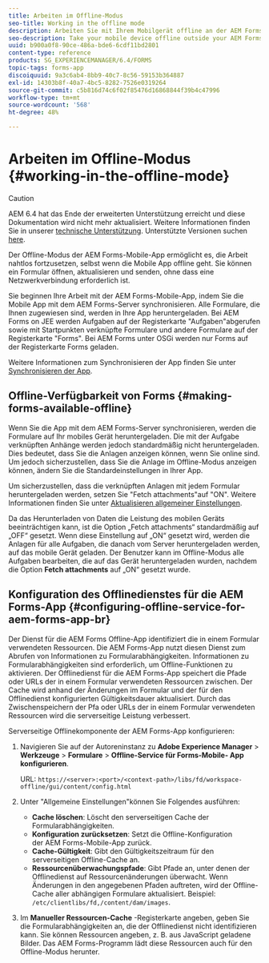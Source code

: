 ```yaml
---
title: Arbeiten im Offline-Modus
seo-title: Working in the offline mode
description: Arbeiten Sie mit Ihrem Mobilgerät offline an der AEM Forms-App, indem Sie es außerhalb Ihres AEM Forms-Netzwerks oder vollständig offline schalten.
seo-description: Take your mobile device offline outside your AEM Forms network range or in a completely offline mode and work on the AEM Forms app
uuid: b900a0f8-90ce-486a-bde6-6cdf11bd2801
content-type: reference
products: SG_EXPERIENCEMANAGER/6.4/FORMS
topic-tags: forms-app
discoiquuid: 9a3c6ab4-8bb9-40c7-8c56-59153b364887
exl-id: 14303b8f-40a7-4bc5-8282-7526e0319264
source-git-commit: c5b816d74c6f02f85476d16868844f39b4c47996
workflow-type: tm+mt
source-wordcount: '568'
ht-degree: 48%

---
```


# Arbeiten im Offline-Modus {#working-in-the-offline-mode}

>[!CAUTION]
>
>AEM 6.4 hat das Ende der erweiterten Unterstützung erreicht und diese Dokumentation wird nicht mehr aktualisiert. Weitere Informationen finden Sie in unserer [technische Unterstützung](https://helpx.adobe.com/de/support/programs/eol-matrix.html). Unterstützte Versionen suchen [here](https://experienceleague.adobe.com/docs/?lang=de).

Der Offline-Modus der AEM Forms-Mobile-App ermöglicht es, die Arbeit nahtlos fortzusetzen, selbst wenn die Mobile App offline geht. Sie können ein Formular öffnen, aktualisieren und senden, ohne dass eine Netzwerkverbindung erforderlich ist.

Sie beginnen Ihre Arbeit mit der AEM Forms-Mobile-App, indem Sie die Mobile App mit dem AEM Forms-Server synchronisieren. Alle Formulare, die Ihnen zugewiesen sind, werden in Ihre App heruntergeladen. Bei AEM Forms on JEE werden Aufgaben auf der Registerkarte &quot;Aufgaben&quot;abgerufen sowie mit Startpunkten verknüpfte Formulare und andere Formulare auf der Registerkarte &quot;Forms&quot;. Bei AEM Forms unter OSGi werden nur Forms auf der Registerkarte Forms geladen.

Weitere Informationen zum Synchronisieren der App finden Sie unter [Synchronisieren der App](/help/forms/using/sync-app.md).

## Offline-Verfügbarkeit von Forms {#making-forms-available-offline}

Wenn Sie die App mit dem AEM Forms-Server synchronisieren, werden die Formulare auf Ihr mobiles Gerät heruntergeladen. Die mit der Aufgabe verknüpften Anhänge werden jedoch standardmäßig nicht heruntergeladen. Dies bedeutet, dass Sie die Anlagen anzeigen können, wenn Sie online sind. Um jedoch sicherzustellen, dass Sie die Anlage im Offline-Modus anzeigen können, ändern Sie die Standardeinstellungen in Ihrer App.

Um sicherzustellen, dass die verknüpften Anlagen mit jedem Formular heruntergeladen werden, setzen Sie &quot;Fetch attachments&quot;auf &quot;ON&quot;. Weitere Informationen finden Sie unter [Aktualisieren allgemeiner Einstellungen](/help/forms/using/update-general-settings.md).

Da das Herunterladen von Daten die Leistung des mobilen Geräts beeinträchtigen kann, ist die Option „Fetch attachments“ standardmäßig auf „OFF“ gesetzt. Wenn diese Einstellung auf „ON“ gesetzt wird, werden die Anlagen für alle Aufgaben, die danach vom Server heruntergeladen werden, auf das mobile Gerät geladen. Der Benutzer kann im Offline-Modus alle Aufgaben bearbeiten, die auf das Gerät heruntergeladen wurden, nachdem die Option **Fetch attachments** auf „ON“ gesetzt wurde.

## Konfiguration des Offlinedienstes für die AEM Forms-App {#configuring-offline-service-for-aem-forms-app-br}

Der Dienst für die AEM Forms Offline-App identifiziert die in einem Formular verwendeten Ressourcen. Die AEM Forms-App nutzt diesen Dienst zum Abrufen von Informationen zu Formularabhängigkeiten. Informationen zu Formularabhängigkeiten sind erforderlich, um Offline-Funktionen zu aktivieren. Der Offlinedienst für die AEM Forms-App speichert die Pfade oder URLs der in einem Formular verwendeten Ressourcen zwischen. Der Cache wird anhand der Änderungen im Formular und der für den Offlinedienst konfigurierten Gültigkeitsdauer aktualisiert. Durch das Zwischenspeichern der Pfa oder URLs der in einem Formular verwendeten Ressourcen wird die serverseitige Leistung verbessert.

Serverseitige Offlinekomponente der AEM Forms-App konfigurieren:

1. Navigieren Sie auf der Autoreninstanz zu **Adobe Experience Manager** > **Werkzeuge** > **Formulare** > **Offline-Service für Forms-Mobile- App konfigurieren**.

   URL: `https://<server>:<port>/<context-path>/libs/fd/workspace-offline/gui/content/config.html`

1. Unter &quot;Allgemeine Einstellungen&quot;können Sie Folgendes ausführen:

   * **Cache löschen**: Löscht den serverseitigen Cache der Formularabhängigkeiten.
   * **Konfiguration zurücksetzen**: Setzt die Offline-Konfiguration der AEM Forms-Mobile-App zurück.
   * **Cache-Gültigkeit**: Gibt den Gültigkeitszeitraum für den serverseitigen Offline-Cache an.
   * **Ressourcenüberwachungspfade**: Gibt Pfade an, unter denen der Offlinedienst auf Ressourcenänderungen überwacht. Wenn Änderungen in den angegebenen Pfaden auftreten, wird der Offline-Cache aller abhängigen Formulare aktualisiert. Beispiel: `/etc/clientlibs/fd,/content/dam/images`.

1. Im **Manueller Ressourcen-Cache** -Registerkarte angeben, geben Sie die Formularabhängigkeiten an, die der Offlinedienst nicht identifizieren kann. Sie können Ressourcen angeben, z. B. aus JavaScript geladene Bilder. Das AEM Forms-Programm lädt diese Ressourcen auch für den Offline-Modus herunter.
